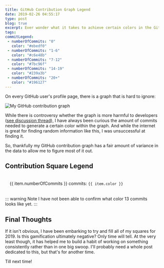 ```yaml
---
title: GitHub Contribution Graph Legend
date: 2019-02-26 04:55:17
type: post
blog: true
excerpt: Ever wonder what it takes to achieve certain colors in the GitHub contribution graph? Here's a quick post on what I found.
tags:
commitLegend:
 - numberOfCommits: "0"
   color: "#ebedf0"
 - numberOfCommits: "1-6"
   color: "#c6e48b"
 - numberOfCommits: "7-12"
   color: "#7bc96f"
 - numberOfCommits: "14-19"
   color: "#239a3b"
 - numberOfCommits: "20+"
   color: "#196127"
---
```


On every GitHub user's profile page, there is a graph that is hard to ignore:

![My GitHub contribution graph](/images/2019/2019-02-26-contribution-graph.png)

While there is controversy whether the graph is more harmful to developers ([see discussion thread](https://twitter.com/EmmaWedekind/status/1099235211555074048)), I have always been curious the amount of commits needed to generate a certain color within the graph. And while the internet is great for finding random information like this, I was unsuccessful at finding it. 

So, thankfully my GitHub contribution graph has a fair amount of variance in the data to allow me to figure most of it out.

## Contribution Square Legend

<ul style="padding-left: 0">
  <li v-for="item in this.$frontmatter.commitLegend" 
    style="padding: 5px 15px; display: flex; align-items: center; margin-left: 0">
    <div :style="`background-color: ${item.color}; width: 50px; height: 50px; margin-right: 15px`"></div>
    <p>{{ item.numberOfCommits }} commits: <code>{{ item.color }}</code></p>
  </li>
</ul>

::: warning Note
I have not been able to confirm what color 13 commits looks like yet.
:::

## Final Thoughts

If it isn't obvious, I have been embarking to try and fill all of my squares for 2019. Is this gamification ultimately negative? Only time will tell. At the very least though, it has helped me to build a habit of working on something consistently rather than in one big swoop. I'll probably need a whole post dedicated to this, but that's for another time. 

Till next time!
